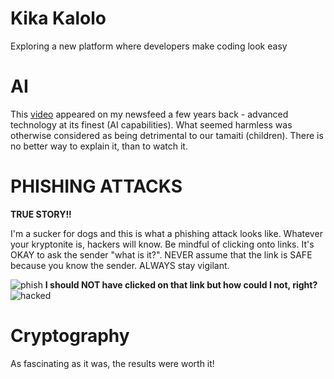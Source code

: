 # Kika Kalolo
Exploring a new platform where developers make coding look easy

# AI

This [video](https://www.youtube.com/watch?v=F4WZ_k0vUDM) appeared on my newsfeed a few years back - advanced technology at its finest (AI capabilities). What seemed harmless was otherwise considered as being detrimental to our tamaiti (children). There is no better way to explain it, than to watch it.

# PHISHING ATTACKS

**TRUE STORY!!**

I'm a sucker for dogs and this is what a phishing attack looks like. Whatever your kryptonite is, hackers will know. Be mindful of clicking onto links. It's OKAY to ask the sender "what is it?". NEVER assume that the link is SAFE because you know the sender. ALWAYS stay vigilant. 

![phish](https://github.com/user-attachments/assets/1478a64a-30ed-47ed-bca1-28a046612304)
**I should NOT have clicked on that link but how could I not, right?**
![hacked](https://github.com/user-attachments/assets/e22cfcbd-5d30-48d0-9cb9-8ac5cd3e3e27)

# Cryptography

As fascinating as it was, the results were worth it!

